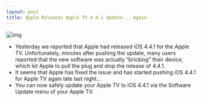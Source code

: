 ```yaml
---
layout: post
title: Apple Releases Apple TV 4.4.1 Update... Again
---
```

![img](http://media.idownloadblog.com/wp-content/uploads/2011/10/Apple-TV.jpg)
* Yesterday we reported that Apple had released iOS 4.4.1 for the Apple TV. Unfortunately, minutes after pushing the update, many users reported that the new software was actually “bricking” their device, which let Apple to pull the plug and stop the release of 4.4.1.
* It seems that Apple has fixed the issue and has started pushing iOS 4.4.1 for Apple TV again late last night…
* You can now safely update your Apple TV to iOS 4.4.1 via the Software Update menu of your Apple TV.

